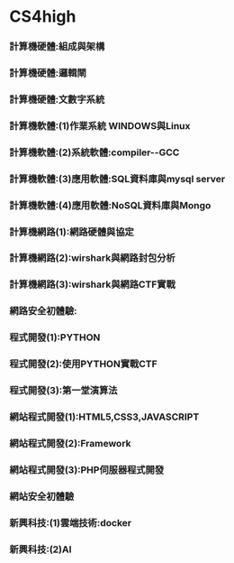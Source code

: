 # CS4high


### 計算機硬體:組成與架構

### 計算機硬體:邏輯閘

### 計算機硬體:文數字系統

### 計算機軟體:(1)作業系統 WINDOWS與Linux

### 計算機軟體:(2)系統軟體:compiler--GCC 

### 計算機軟體:(3)應用軟體:SQL資料庫與mysql server

### 計算機軟體:(4)應用軟體:NoSQL資料庫與Mongo

### 計算機網路(1):網路硬體與協定

### 計算機網路(2):wirshark與網路封包分析

### 計算機網路(3):wirshark與網路CTF實戰

### 網路安全初體驗:

### 程式開發(1):PYTHON

### 程式開發(2):使用PYTHON實戰CTF

### 程式開發(3):第一堂演算法

### 網站程式開發(1):HTML5,CSS3,JAVASCRIPT

### 網站程式開發(2):Framework

### 網站程式開發(3):PHP伺服器程式開發

### 網站安全初體驗

### 新興科技:(1)雲端技術:docker

### 新興科技:(2)AI
